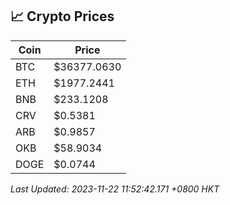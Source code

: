 ## 📈 Crypto Prices

| Coin | Price |
| ---- | ----- |
| BTC | $36377.0630 |
| ETH | $1977.2441 |
| BNB | $233.1208 |
| CRV | $0.5381 |
| ARB | $0.9857 |
| OKB | $58.9034 |
| DOGE | $0.0744 |

_Last Updated: 2023-11-22 11:52:42.171 +0800 HKT_